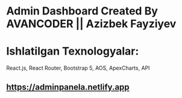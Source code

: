 # Admin Dashboard Created By AVANCODER || Azizbek Fayziyev

# Ishlatilgan Texnologyalar:

React.js, React Router, Bootstrap 5, AOS, ApexCharts, API 

## https://adminpanela.netlify.app

